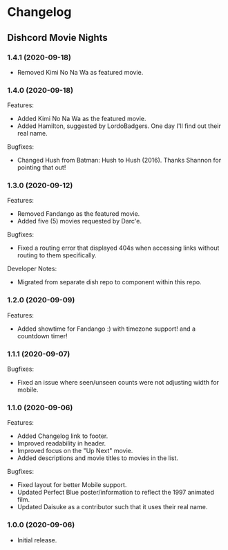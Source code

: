 # Changelog

## Dishcord Movie Nights

### 1.4.1 (2020-09-18)

- Removed Kimi No Na Wa as featured movie.

### 1.4.0 (2020-09-18)

Features:

- Added Kimi No Na Wa as the featured movie.
- Added Hamilton, suggested by LordoBadgers. One day I'll find out their real name.

Bugfixes:

- Changed Hush from Batman: Hush to Hush (2016). Thanks Shannon for pointing that out!

### 1.3.0 (2020-09-12)

Features:

- Removed Fandango as the featured movie.
- Added five (5) movies requested by Darc'e.

Bugfixes:

- Fixed a routing error that displayed 404s when accessing links without routing to them specifically.

Developer Notes:

- Migrated from separate dish repo to component within this repo.

### 1.2.0 (2020-09-09)

Features:

- Added showtime for Fandango :) with timezone support! and a countdown timer!

### 1.1.1 (2020-09-07)

Bugfixes:

- Fixed an issue where seen/unseen counts were not adjusting width for mobile.

### 1.1.0 (2020-09-06)

Features:

- Added Changelog link to footer.
- Improved readability in header.
- Improved focus on the "Up Next" movie.
- Added descriptions and movie titles to movies in the list.

Bugfixes:

- Fixed layout for better Mobile support.
- Updated Perfect Blue poster/information to reflect the 1997 animated film.
- Updated Daisuke as a contributor such that it uses their real name.

### 1.0.0 (2020-09-06)

- Initial release.
